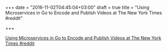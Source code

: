 +++
date = "2016-11-02T04:45:04+03:00"
draft = true
title = "Using Microservices in Go to Encode and Publish Videos at The New York Times  #reddit"

+++

<p><a href="https://t.co/1phCnHKlUy">Using Microservices in Go to Encode and Publish Videos at The New York Times  #reddit</a></p>
